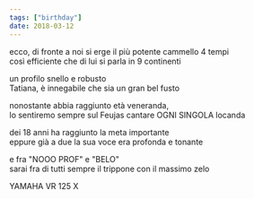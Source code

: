 ```yaml
---
tags: ["birthday"]
date: 2018-03-12
---
```

ecco, di fronte a noi si erge il più potente cammello 4 tempi   
così efficiente che di lui si parla in 9 continenti

un profilo snello e robusto   
Tatiana, è innegabile che sia un gran bel fusto

nonostante abbia raggiunto età veneranda,   
lo sentiremo sempre sul Feujas cantare OGNI SINGOLA locanda

dei 18 anni ha raggiunto la meta importante   
eppure già a due la sua voce era profonda e tonante

e fra "NOOO PROF" e "BELO"   
sarai fra di tutti sempre il trippone con il massimo zelo

YAMAHA VR 125 X
